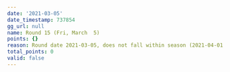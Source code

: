 ```yaml
---
date: '2021-03-05'
date_timestamp: 737854
gg_url: null
name: Round 15 (Fri, March  5)
points: {}
reason: Round date 2021-03-05, does not fall within season (2021-04-01 to 2021-10-01)
total_points: 0
valid: false
---
```

